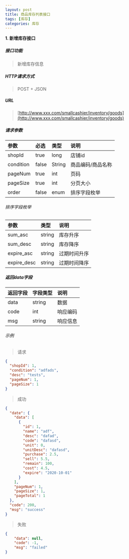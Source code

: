 ```yaml
---
layout: post
title: 商品库存列表接口
tags: [库存]
categories: 库存 
---
```

**1\. 新增库存接口**
##### 接口功能
> 新增库存信息

##### HTTP请求方式
> POST + JSON

##### URL
> [http://www.xxx.com/smallcashier/inventory/goods](http://www.xxx.com/smallcashier/inventory/goods)

##### 请求参数

|参数|必选|类型|说明|
|:---|:---|:---|:---|
|shopId|true|long|店铺id|
|condition|false|String|商品编码/商品名称|
|pageNum|true|int|页码|
|pageSize|true|int|分页大小|
|order|false|enum|排序字段枚举|

###### 排序字段枚举

|参数|类型|说明|
|:---|:---|:---|
|sum_asc|string|库存升序|
|sum_desc|string|库存降序|
|expire_asc|string|过期时间升序|
|expire_desc|string|过期时间降序|


##### 返回data字段

|返回字段|字段类型|说明|
|:---|:---|:---|
|data|string|数据|
|code|int|响应编码|
|msg|string|响应信息|

###### 示例
> 请求
``` json
{
  "shopId": 1,
  "condition": "adfads",
  "desc": "tests",
  "pageNum": 1,
  "pageSize": 1
}
```
> 成功
``` json
{
  "date": {
    "data": [
      {
        "id": 1,
        "name": "adf",
        "desc": "dafad",
        "code": "dafasd",
        "unit": 0,
        "unitDesc": "dafasd",
        "purchase": 2.5,
        "sell": 5.5,
        "remain": 100,
        "cost": 4.5,
        "expire": "2020-10-01"
      }
    ],
    "pageNum": 1,
    "pageSize": 1,
    "pageTotal": 1
  },
  "code": 200,
  "msg": "success"
}
```
> 失败
``` json
{
    "data": null,
    "code": -1,
    "msg": "failed"
}
```